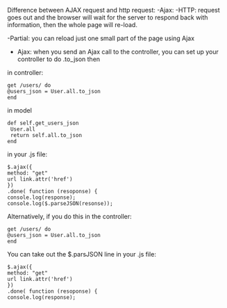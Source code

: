 Difference between AJAX request and http request:
  -Ajax:
  -HTTP: request goes out and the browser will wait for the server to respond back with information, 
    then the whole page will re-load.
  
 -Partial: you can reload just one small part of the page using Ajax
 
 - Ajax:
  when you send an Ajax call to the controller, you can set up your controller to do .to_json
 then
 
 in controller:
 ```
 get /users/ do
 @users_json = User.all.to_json
 end
 ```
 in model
 ```
 def self.get_users_json
  User.all
  return self.all.to_json
 end
 ``` 

 in your .js file:
 ```
 $.ajax({
 method: "get"
 url link.attr('href')
 })
 .done( function (resoponse) {
 console.log(response);
 console.log($.parseJSON(resonse));
  ```
  
 Alternatively, if you do this in the controller:
 
  ```
 get /users/ do
 @users_json = User.all.to_json
 end
 ```
 You can take out the $.parsJSON line in your .js file:
  ```
 $.ajax({
 method: "get"
 url link.attr('href')
 })
 .done( function (resoponse) {
 console.log(response);
  ```

